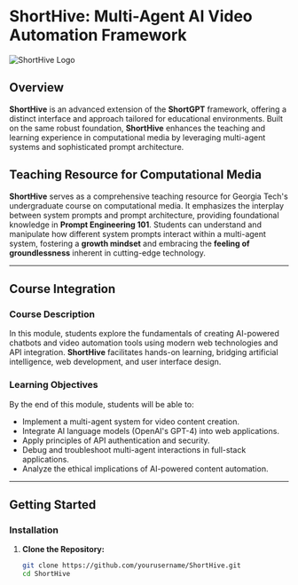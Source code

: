 # ShortHive: Multi-Agent AI Video Automation Framework

![ShortHive Logo](https://github.com/yourusername/ShortHive/raw/main/logo.png)

## **Overview**

**ShortHive** is an advanced extension of the **ShortGPT** framework, offering a distinct interface and approach tailored for educational environments. Built on the same robust foundation, **ShortHive** enhances the teaching and learning experience in computational media by leveraging multi-agent systems and sophisticated prompt architecture.

## **Teaching Resource for Computational Media**

**ShortHive** serves as a comprehensive teaching resource for Georgia Tech's undergraduate course on computational media. It emphasizes the interplay between system prompts and prompt architecture, providing foundational knowledge in **Prompt Engineering 101**. Students can understand and manipulate how different system prompts interact within a multi-agent system, fostering a **growth mindset** and embracing the **feeling of groundlessness** inherent in cutting-edge technology.

---

## **Course Integration**

### **Course Description**

In this module, students explore the fundamentals of creating AI-powered chatbots and video automation tools using modern web technologies and API integration. **ShortHive** facilitates hands-on learning, bridging artificial intelligence, web development, and user interface design.

### **Learning Objectives**

By the end of this module, students will be able to:

- Implement a multi-agent system for video content creation.
- Integrate AI language models (OpenAI's GPT-4) into web applications.
- Apply principles of API authentication and security.
- Debug and troubleshoot multi-agent interactions in full-stack applications.
- Analyze the ethical implications of AI-powered content automation.

---

## **Getting Started**

### **Installation**

1. **Clone the Repository:**
   ```bash
   git clone https://github.com/yourusername/ShortHive.git
   cd ShortHive
